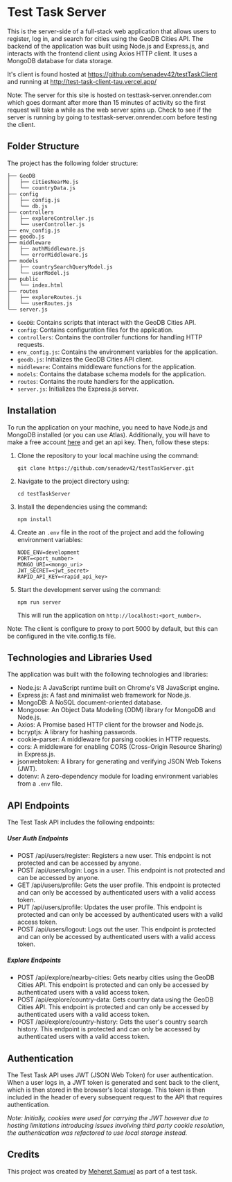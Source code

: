 # Test Task Server

This is the server-side of a full-stack web application that allows users to register, log in, and search for cities using the GeoDB Cities API. The backend of the application was built using Node.js and Express.js, and interacts with the frontend client using Axios HTTP client. It uses a MongoDB database for data storage.

It's client is found hosted at https://github.com/senadev42/testTaskClient and running at http://test-task-client-tau.vercel.app/

Note: The server for this site is hosted on testtask-server.onrender.com which goes dormant after more than 15 minutes of activity so the first request will take a while as the web server spins up. Check to see if the server is running by going to testtask-server.onrender.com before testing the client.


## Folder Structure

The project has the following folder structure:

```
├── GeoDB
│   ├── citiesNearMe.js
│   └── countryData.js
├── config
│   ├── config.js
│   └── db.js
├── controllers
│   ├── exploreController.js
│   └── userController.js
├── env_config.js
├── geodb.js
├── middleware
│   ├── authMiddleware.js
│   └── errorMiddleware.js
├── models
│   ├── countrySearchQueryModel.js
│   └── userModel.js
├── public
│   └── index.html
├── routes
│   ├── exploreRoutes.js
│   └── userRoutes.js
└── server.js
```

- `GeoDB`: Contains scripts that interact with the GeoDB Cities API.
- `config`: Contains configuration files for the application.
- `controllers`: Contains the controller functions for handling HTTP requests.
- `env_config.js`: Contains the environment variables for the application.
- `geodb.js`: Initializes the GeoDB Cities API client.
- `middleware`: Contains middleware functions for the application.
- `models`: Contains the database schema models for the application.
- `routes`: Contains the route handlers for the application.
- `server.js`: Initializes the Express.js server.

## Installation

To run the application on your machine, you need to have Node.js and MongoDB installed (or you can use Atlas). 
Additionally, you will have to make a free account [here](https://rapidapi.com/wirefreethought/api/geodb-cities/) and get an api key.
Then, follow these steps:

1. Clone the repository to your local machine using the command:

   ````
   git clone https://github.com/senadev42/testTaskServer.git
   ````

2. Navigate to the project directory using:

   ```
   cd testTaskServer
   ```

3. Install the dependencies using the command:

   ```
   npm install
   ```

4. Create an `.env` file in the root of the project and add the following environment variables:

   ```
   NODE_ENV=development
   PORT=<port_number>
   MONGO_URI=<mongo_uri>
   JWT_SECRET=<jwt_secret>
   RAPID_API_KEY=<rapid_api_key>
   ```

5. Start the development server using the command:

   ```
   npm run server
   ```

   This will run the application on `http://localhost:<port_number>`.

Note: The client is configure to proxy to port 5000 by default, but this can be configured in the vite.config.ts file.

## Technologies and Libraries Used

The application was built with the following technologies and libraries:

- Node.js: A JavaScript runtime built on Chrome's V8 JavaScript engine.
- Express.js: A fast and minimalist web framework for Node.js.
- MongoDB: A NoSQL document-oriented database.
- Mongoose: An Object Data Modeling (ODM) library for MongoDB and Node.js.
- Axios: A Promise based HTTP client for the browser and Node.js.
- bcryptjs: A library for hashing passwords.
- cookie-parser: A middleware for parsing cookies in HTTP requests.
- cors: A middleware for enabling CORS (Cross-Origin Resource Sharing) in Express.js.
- jsonwebtoken: A library for generating and verifying JSON Web Tokens (JWT).
- dotenv: A zero-dependency module for loading environment variables from a `.env` file.

## API Endpoints

The Test Task API includes the following endpoints:

##### User Auth Endpoints
- POST /api/users/register: Registers a new user. This endpoint is not protected and can be accessed by anyone.
- POST /api/users/login: Logs in a user. This endpoint is not protected and can be accessed by anyone.
- GET /api/users/profile: Gets the user profile. This endpoint is protected and can only be accessed by authenticated users with a valid access token.
- PUT /api/users/profile: Updates the user profile. This endpoint is protected and can only be accessed by authenticated users with a valid access token.
- POST /api/users/logout: Logs out the user. This endpoint is protected and can only be accessed by authenticated users with a valid access token.

##### Explore Endpoints
- POST /api/explore/nearby-cities: Gets nearby cities using the GeoDB Cities API. This endpoint is protected and can only be accessed by authenticated users with a valid access token.
- POST /api/explore/country-data: Gets country data using the GeoDB Cities API. This endpoint is protected and can only be accessed by authenticated users with a valid access token.
- POST /api/explore/country-history: Gets the user's country search history. This endpoint is protected and can only be accessed by authenticated users with a valid access token.
  

## Authentication

The Test Task API uses JWT (JSON Web Token) for user authentication. When a user logs in, a JWT token is generated and sent back to the client, which is then stored in the browser's local storage. This token is then included in the header of every subsequent request to the API that requires authentication.

_Note: Initially, cookies were used for carrying the JWT however due to hosting limitations introducing issues involving third party cookie resolution, the authentication was refactored to use local storage instead._

## Credits

This project was created by [Meheret Samuel](https://github.com/senadev42) as part of a test task.
